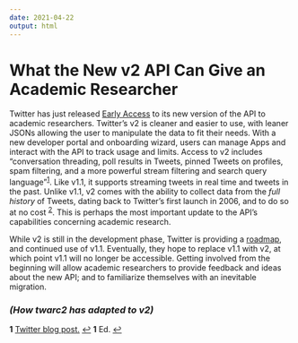 ```yaml
---
date: 2021-04-22
output: html
---
```


# What the New v2 API Can Give an Academic Researcher

Twitter has just released [Early Access](https://developer.twitter.com/en/docs/twitter-api/early-access) to its new version of the API to academic researchers. Twitter’s v2 is cleaner and easier to use, with leaner JSONs allowing the user to manipulate the data to fit their needs. With a new developer portal and onboarding wizard, users can manage Apps and interact with the API to track usage and limits. Access to v2 includes “conversation threading, poll results in Tweets, pinned Tweets on profiles, spam filtering, and a more powerful stream filtering and search query language”<sup id="a1">[1](#f1)</sup>. Like v1.1, it supports streaming tweets in real time and tweets in the past. Unlike v1.1, v2 comes with the ability to collect data from the _full history_ of Tweets, dating back to Twitter’s first launch in 2006, and to do so at no cost <sup id="a2">[2](#f2)</sup>. This is perhaps the most important update to the API’s capabilities concerning academic research. 
 
While v2 is still in the development phase, Twitter is providing a [roadmap](https://trello.com/b/myf7rKwV/twitter-developer-platform-roadmap ), and continued use of v1.1. Eventually, they hope to replace v1.1 with v2,  at which point v1.1 will no longer be accessible. Getting involved from the beginning will allow academic researchers to provide feedback and ideas about the new API; and to familiarize themselves with an inevitable migration. 


### *(How twarc2 has adapted to v2)*





<b id="f1">1</b> [Twitter blog post.](https://blog.twitter.com/developer/en_us/topics/tools/2020/introducing_new_twitter_api.html) [↩](#a1)
<b id="f2">1</b> Ed. [↩](#a2)
